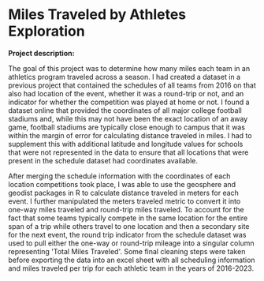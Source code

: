 # Miles Traveled by Athletes Exploration

**Project description:**

The goal of this project was to determine how many miles each team in an athletics program traveled across a season. I had created a dataset in a previous project that contained the schedules of all teams from 2016 on that also had location of the event, whether it was a round-trip or not, and an indicator for whether the competition was played at home or not. I found a dataset online that provided the coordinates of all major college football stadiums and, while this may not have been the exact location of an away game, football stadiums are typically close enough to campus that it was within the margin of error for calculating distance traveled in miles. I had to supplement this with additional latitude and longitude values for schools that were not represented in the data to ensure that all locations that were present in the schedule dataset had coordinates available.

After merging the schedule information with the coordinates of each location competitions took place, I was able to use the geosphere and geodist packages in R to calculate distance traveled in meters for each event. I further manipulated the meters traveled metric to convert it into one-way miles traveled and round-trip miles traveled. To account for the fact that some teams typically compete in the same location for the entire span of a trip while others travel to one location and then a secondary site for the next event, the round trip indicator from the schedule dataset was used to pull either the one-way or round-trip mileage into a singular column representing 'Total Miles Traveled'. Some final cleaning steps were taken before exporting the data into an excel sheet with all scheduling information and miles traveled per trip for each athletic team in the years of 2016-2023.
